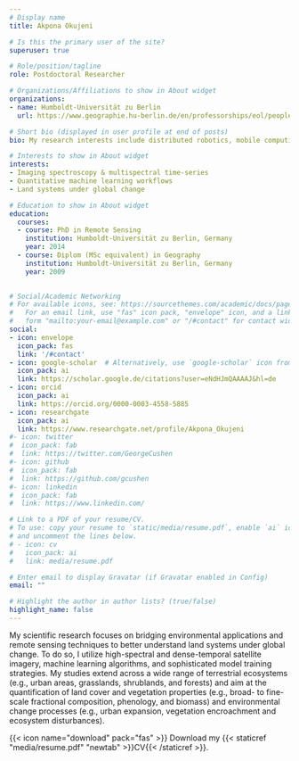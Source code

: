 ```yaml
---
# Display name
title: Akpona Okujeni

# Is this the primary user of the site?
superuser: true

# Role/position/tagline
role: Postdoctoral Researcher

# Organizations/Affiliations to show in About widget
organizations:
- name: Humboldt-Universität zu Berlin
  url: https://www.geographie.hu-berlin.de/en/professorships/eol/people/labmembers/akpona_okujeni

# Short bio (displayed in user profile at end of posts)
bio: My research interests include distributed robotics, mobile computing and programmable matter.

# Interests to show in About widget
interests:
- Imaging spectroscopy & multispectral time-series
- Quantitative machine learning workflows 
- Land systems under global change

# Education to show in About widget
education:
  courses:
  - course: PhD in Remote Sensing
    institution: Humboldt-Universität zu Berlin, Germany
    year: 2014
  - course: Diplom (MSc equivalent) in Geography 
    institution: Humboldt-Universität zu Berlin, Germany
    year: 2009
    

# Social/Academic Networking
# For available icons, see: https://sourcethemes.com/academic/docs/page-builder/#icons
#   For an email link, use "fas" icon pack, "envelope" icon, and a link in the
#   form "mailto:your-email@example.com" or "/#contact" for contact widget.
social:
- icon: envelope
  icon_pack: fas
  link: '/#contact'
- icon: google-scholar  # Alternatively, use `google-scholar` icon from `ai` icon pack
  icon_pack: ai
  link: https://scholar.google.de/citations?user=eNdHJmQAAAAJ&hl=de
- icon: orcid
  icon_pack: ai
  link: https://orcid.org/0000-0003-4558-5885
- icon: researchgate
  icon_pack: ai
  link: https://www.researchgate.net/profile/Akpona_Okujeni
#- icon: twitter
#  icon_pack: fab
#  link: https://twitter.com/GeorgeCushen
#- icon: github
#  icon_pack: fab
#  link: https://github.com/gcushen
#- icon: linkedin
#  icon_pack: fab
#  link: https://www.linkedin.com/

# Link to a PDF of your resume/CV.
# To use: copy your resume to `static/media/resume.pdf`, enable `ai` icons in `params.toml`, 
# and uncomment the lines below.
# - icon: cv
#   icon_pack: ai
#   link: media/resume.pdf

# Enter email to display Gravatar (if Gravatar enabled in Config)
email: ""

# Highlight the author in author lists? (true/false)
highlight_name: false
---
```


My scientific research focuses on bridging environmental applications and remote sensing techniques to better understand land systems under global change. To do so, I utilize high-spectral and dense-temporal satellite imagery, machine learning algorithms, and sophisticated model training strategies. My studies extend across a wide range of terrestrial ecosystems (e.g., urban areas, grasslands, shrublands, and forests) and aim at the quantification of land cover and vegetation properties (e.g., broad- to fine-scale fractional composition, phenology, and biomass) and environmental change processes (e.g., urban expansion, vegetation encroachment and ecosystem disturbances).

{{< icon name="download" pack="fas" >}} Download my {{< staticref "media/resume.pdf" "newtab" >}}CV{{< /staticref >}}.
